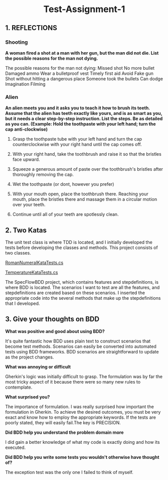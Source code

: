 <h1 align="center">Test-Assignment-1</h1>


## 1. REFLECTIONS

### Shooting

**A woman fired a shot at a man with her gun, but the man did not die. List the possible
reasons for the man not dying.**

The possible reasons for the man not dying:
 Missed shot
 No more bullet
 Damaged ammo
 Wear a bulletproof vest
 Timely first aid
 Avoid
 Fake gun
 Shot without hitting a dangerous place
 Someone took the bullets
 Can dodge
 Imagination
 Filming
 
 ### Alien
 **An alien meets you and it asks you to teach it how to brush its teeth. Assume that the alien has teeth exactly like yours, and is as smart as you, but it needs a clear step-by-step instruction. List the steps. Be as detailed as you can. (Example: Hold the toothpaste with your left hand; turn the cap anti-clockwise)**
 
1. Grasp the toothpaste tube with your left hand and turn the cap counterclockwise with your right hand until the cap comes off.

2. With your right hand, take the toothbrush and raise it so that the bristles face upward.

3. Squeeze a generous amount of paste over the toothbrush's bristles after thoroughly removing the cap.

4. Wet the toothpaste (or dont, however you prefer)

5. With your mouth open, place the toothbrush there.
Reaching your mouth, place the bristles there and massage them in a circular motion over your teeth.

6. Continue until all of your teeth are spotlessly clean. 

## 2. Two Katas

The unit test class is where TDD is located, and I initially developed the tests before developing the classes and methods. This project consists of two classes. 

[RomanNumeralKataTests.cs](https://github.com/Benjo6/Test-Assignment-1/blob/master/UnitTest/RomanNumeralKataTests.cs) 

[TemperatureKataTests.cs](https://github.com/Benjo6/Test-Assignment-1/blob/master/UnitTest/RomanNumeralKataTests.cs)

The SpecFlowBDD project, which contains features and stepdefinitions, is where BDD is located. The scenarios I want to test are all the features, and stepdefinitions are created based on these scenarios. I inserted the appropriate code into the several methods that make up the stepdefinitions that I developed. 

## 3. Give your thoughts on BDD

**What was positive and good about using BDD?**

It's quite fantastic how BDD uses plain text to construct scenarios that become test methods. Scenarios can easily be converted into automated tests using BDD frameworks. BDD scenarios are straightforward to update as the project changes. 

**What was annoying or difficult**

Gherkin's logic was initially difficult to grasp. The formulation was by far the most tricky aspect of it because there were so many new rules to contemplate. 

**What surprised you?**

The importance of formulation. I was really surprised how important the formulation in Gherkin. To achieve the desired outcomes, you must be very exact and know how to employ the appropriate keywords. If the tests are poorly stated, they will easily fail.The key is PRECISION. 

**Did BDD help you understand the problem domain more**

I did gain a better knowledge of what my code is exactly doing and how its executed.

**Did BDD help you write some tests you wouldn't otherwise have thought of?**

The exception test was the only one I failed to think of myself. 
 
